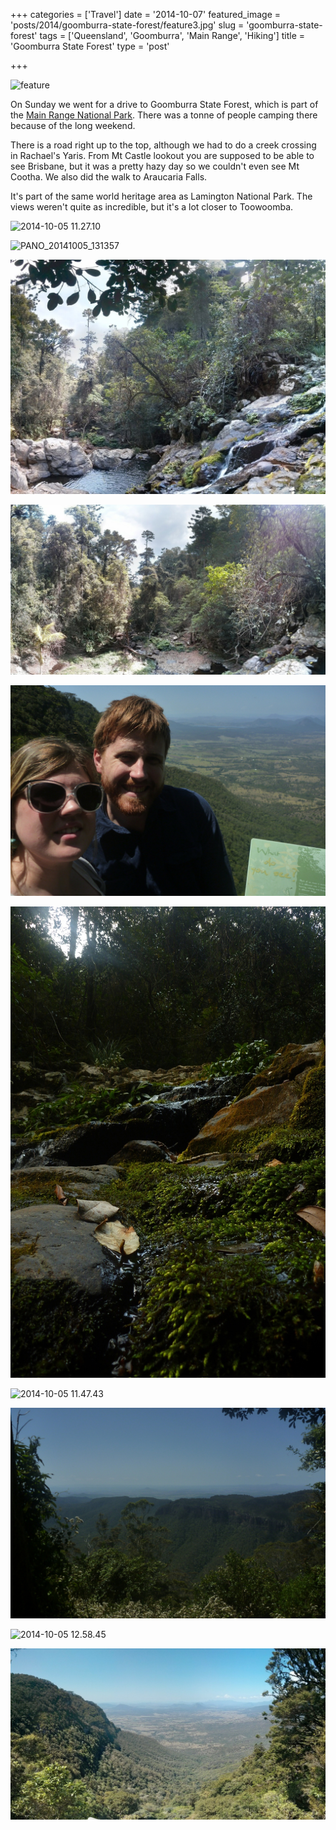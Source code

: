 +++
categories = ['Travel']
date = '2014-10-07'
featured_image = 'posts/2014/goomburra-state-forest/feature3.jpg'
slug = 'goomburra-state-forest'
tags = ['Queensland', 'Goomburra', 'Main Range', 'Hiking']
title = 'Goomburra State Forest'
type = 'post'

+++

![feature](feature3.jpg)

On Sunday we went for a drive to Goomburra State Forest, which is part of the [Main Range National Park](www.nprsr.qld.gov.au/parks/main-range/about.html). There was a tonne of people camping there because of the long weekend.

There is a road right up to the top, although we had to do a creek crossing in Rachael's Yaris. From Mt Castle lookout you are supposed to be able to see Brisbane, but it was a pretty hazy day so we couldn't even see Mt Cootha. We also did the walk to Araucaria Falls.

It's part of the same world heritage area as Lamington National Park. The views weren't quite as incredible, but it's a lot closer to Toowoomba.

![2014-10-05 11.27.10](2014-10-05-11-27-10.jpg)

![PANO_20141005_131357](pano_20141005_131357.jpg)

![PANO_20141005_130637](pano_20141005_130637.jpg)

![PANO_20141005_131430](pano_20141005_131430.jpg)

![2014-10-05 11.28.04](2014-10-05-11-28-04.jpg)

![2014-10-05 13.11.25](2014-10-05-13-11-25.jpg)

![2014-10-05 11.47.43](2014-10-05-11-47-43.jpg)

![2014-10-05 11.57.51](2014-10-05-11-57-51.jpg)

![2014-10-05 12.58.45](2014-10-05-12-58-45.jpg)

![PANO_20141005_112954](pano_20141005_112954.jpg)